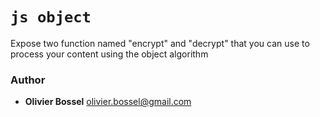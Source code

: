 

<!-- @namespace    sugar.js.crypt -->

# ```js object ```


Expose two function named "encrypt" and "decrypt" that you can use to process your content using the object algorithm



### Author
- **Olivier Bossel** <a href="mailto:olivier.bossel@gmail.com">olivier.bossel@gmail.com</a> 

